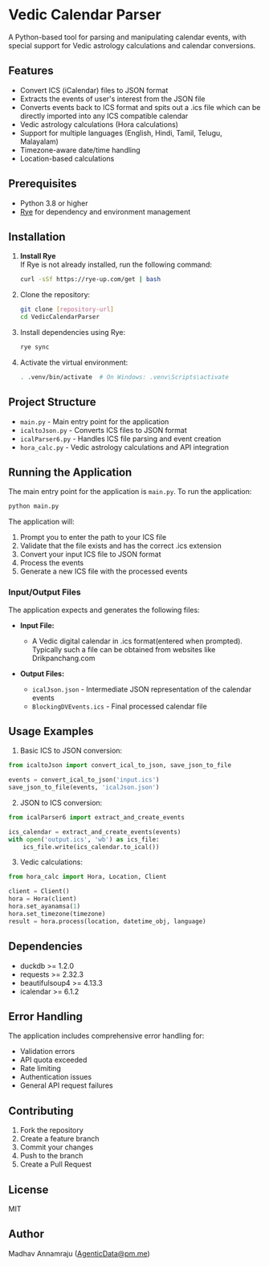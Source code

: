 # Vedic Calendar Parser

A Python-based tool for parsing and manipulating calendar events, with special support for Vedic astrology calculations and calendar conversions.

## Features

- Convert ICS (iCalendar) files to JSON format
- Extracts the events of user's interest from the JSON file
- Converts events back to ICS format and spits out a .ics file which can be directly imported into any ICS compatible calendar
- Vedic astrology calculations (Hora calculations)
- Support for multiple languages (English, Hindi, Tamil, Telugu, Malayalam)
- Timezone-aware date/time handling
- Location-based calculations

## Prerequisites

- Python 3.8 or higher
- [Rye](https://rye-up.com/) for dependency and environment management

## Installation

1. **Install Rye**  
   If Rye is not already installed, run the following command:
   ```bash
   curl -sSf https://rye-up.com/get | bash
   ```

2. Clone the repository:
   ```bash
   git clone [repository-url]
   cd VedicCalendarParser
   ```

3. Install dependencies using Rye:
   ```bash
   rye sync
   ```

4. Activate the virtual environment:
   ```bash
   . .venv/bin/activate  # On Windows: .venv\Scripts\activate
   ```

## Project Structure

- `main.py` - Main entry point for the application
- `icaltoJson.py` - Converts ICS files to JSON format
- `icalParser6.py` - Handles ICS file parsing and event creation
- `hora_calc.py` - Vedic astrology calculations and API integration

## Running the Application

The main entry point for the application is `main.py`. To run the application:

```bash
python main.py
```

The application will:
1. Prompt you to enter the path to your ICS file
2. Validate that the file exists and has the correct .ics extension
3. Convert your input ICS file to JSON format
4. Process the events
5. Generate a new ICS file with the processed events

### Input/Output Files

The application expects and generates the following files:

- **Input File:**
  - A Vedic digital calendar in .ics format(entered when prompted). Typically such a file can be obtained from websites like Drikpanchang.com

- **Output Files:**
  - `icalJson.json` - Intermediate JSON representation of the calendar events
  - `BlockingDVEvents.ics` - Final processed calendar file

## Usage Examples

1. Basic ICS to JSON conversion:
```python
from icaltoJson import convert_ical_to_json, save_json_to_file

events = convert_ical_to_json('input.ics')
save_json_to_file(events, 'icalJson.json')
```

2. JSON to ICS conversion:
```python
from icalParser6 import extract_and_create_events

ics_calendar = extract_and_create_events(events)
with open('output.ics', 'wb') as ics_file:
    ics_file.write(ics_calendar.to_ical())
```

3. Vedic calculations:
```python
from hora_calc import Hora, Location, Client

client = Client()
hora = Hora(client)
hora.set_ayanamsa(1)
hora.set_timezone(timezone)
result = hora.process(location, datetime_obj, language)
```

## Dependencies

- duckdb >= 1.2.0
- requests >= 2.32.3
- beautifulsoup4 >= 4.13.3
- icalendar >= 6.1.2

## Error Handling

The application includes comprehensive error handling for:
- Validation errors
- API quota exceeded
- Rate limiting
- Authentication issues
- General API request failures

## Contributing

1. Fork the repository
2. Create a feature branch
3. Commit your changes
4. Push to the branch
5. Create a Pull Request

## License

MIT

## Author

Madhav Annamraju (AgenticData@pm.me)
